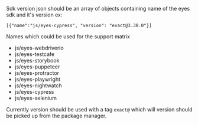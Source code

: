 Sdk version json should be an array of objects containing name of the eyes sdk and it's version
ex:

`[{"name":"js/eyes-cypress", "version": "exact@3.38.0"}]`


Names which could be used for the support matrix

* js/eyes-webdriverio
* js/eyes-testcafe
* js/eyes-storybook
* js/eyes-puppeteer
* js/eyes-protractor
* js/eyes-playwright
* js/eyes-nightwatch
* js/eyes-cypress
* js/eyes-selenium

Currently version should be used with a tag `exact@` which will version should be picked up from the package manager. 
